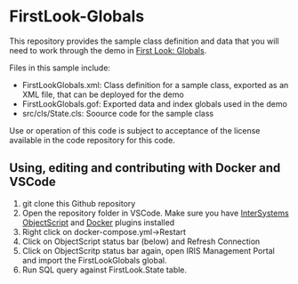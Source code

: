 # FirstLook-Globals
This repository provides the sample class definition and data that you will need to work through the demo in <a href="http://docs.intersystems.com/irislatest/csp/docbook/DocBook.UI.Page.cls?KEY=AFL_globals">First Look: Globals</a>.

Files in this sample include:

<ul>
	<li>FirstLookGlobals.xml: Class definition for a sample class, exported as an XML file, that can be deployed for the demo</li>
	<li>FirstLookGlobals.gof: Exported data and index globals used in the demo</li>
	<li>src/cls/State.cls: Soource code for the sample class</li>
</ul>

Use or operation of this code is subject to acceptance of the license available in the code repository for this code. 

## Using, editing and contributing with Docker and VSCode
1. git clone this Github repository
2. Open the repository folder in VSCode. Make sure you have [InterSystems ObjectScript](https://marketplace.visualstudio.com/items?itemName=daimor.vscode-objectscript) and [Docker](https://marketplace.visualstudio.com/items?itemName=ms-azuretools.vscode-docker) plugins installed
3. Right click on docker-compose.yml->Restart
4. Click on ObjectScript status bar (below) and Refresh Connection
5. Click on ObjectScritp status bar again, open IRIS Management Portal and import the FirstLookGlobals global.
6. Run SQL query against FirstLook.State table.
